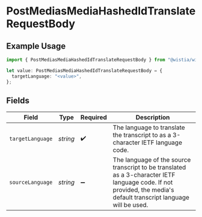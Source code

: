 # PostMediasMediaHashedIdTranslateRequestBody

## Example Usage

```typescript
import { PostMediasMediaHashedIdTranslateRequestBody } from "@wistia/wistia-api-client/models/operations";

let value: PostMediasMediaHashedIdTranslateRequestBody = {
  targetLanguage: "<value>",
};
```

## Fields

| Field                                                                                                                                                              | Type                                                                                                                                                               | Required                                                                                                                                                           | Description                                                                                                                                                        |
| ------------------------------------------------------------------------------------------------------------------------------------------------------------------ | ------------------------------------------------------------------------------------------------------------------------------------------------------------------ | ------------------------------------------------------------------------------------------------------------------------------------------------------------------ | ------------------------------------------------------------------------------------------------------------------------------------------------------------------ |
| `targetLanguage`                                                                                                                                                   | *string*                                                                                                                                                           | :heavy_check_mark:                                                                                                                                                 | The language to translate the transcript to as a 3-character IETF language code.                                                                                   |
| `sourceLanguage`                                                                                                                                                   | *string*                                                                                                                                                           | :heavy_minus_sign:                                                                                                                                                 | The language of the source transcript to be translated as a 3-character IETF language code. If not provided, the media's default transcript language will be used. |